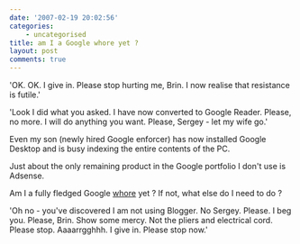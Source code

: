 ```yaml
---
date: '2007-02-19 20:02:56'
categories:
    - uncategorised
title: am I a Google whore yet ?
layout: post
comments: true
---
```


'OK. OK. I give in. Please stop hurting me, Brin. I now realise that
resistance is futile.'

'Look I did what you asked. I have now converted to Google Reader.
Please, no more. I will do anything you want. Please, Sergey - let my
wife go.'

Even my son (newly hired Google enforcer) has now installed Google
Desktop and is busy indexing the entire contents of the PC.

Just about the only remaining product in the Google portfolio I don't
use is Adsense.

Am I a fully fledged Google
[whore](http://flickr.com/photos/70276096@N00/395284420/) yet ? If not,
what else do I need to do ?

'Oh no - you've discovered I am not using Blogger. No Sergey. Please. I
beg you. Please, Brin. Show some mercy. Not the pliers and electrical
cord. Please stop. Aaaarrgghhh. I give in. Please stop now.'
